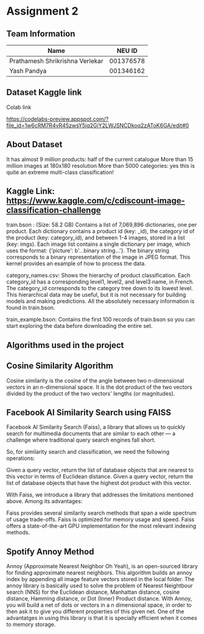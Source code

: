 # **Assignment 2**

## Team Information

| Name | NEU ID 
| --- | --- 
|Prathamesh Shrikrishna Verlekar | 001376578 
|Yash Pandya | 001346162

## Dataset Kaggle link

Colab link

https://codelabs-preview.appspot.com/?file_id=1w6cRM7R4vR45zwsY5jq2GiY2LWJSNCDkoq2zAToK6GA/edit#0


## About Dataset

It has almost 9 million products: half of the current catalogue
More than 15 million images at 180x180 resolution
More than 5000 categories: yes this is quite an extreme multi-class classification!

## Kaggle Link: https://www.kaggle.com/c/cdiscount-image-classification-challenge

train.bson :
(Size: 58.2 GB) Contains a list of 7,069,896 dictionaries, one per product. Each dictionary contains a product id (key: _id), the category id of the product (key: category_id), and between 1-4 images, stored in a list (key: imgs). Each image list contains a single dictionary per image, which uses the format: {'picture': b'...binary string...'}. The binary string corresponds to a binary representation of the image in JPEG format. This kernel provides an example of how to process the data.

category_names.csv:
Shows the hierarchy of product classification. Each category_id has a corresponding level1, level2, and level3 name, in French. The category_id corresponds to the category tree down to its lowest level. This hierarchical data may be useful, but it is not necessary for building models and making predictions. All the absolutely necessary information is found in train.bson.

train_example.bson:
Contains the first 100 records of train.bson so you can start exploring the data before downloading the entire set.

## Algorithms used in the project

## Cosine Similarity Algorithm
Cosine similarity is the cosine of the angle between two n-dimensional vectors in an n-dimensional space. It is the dot product of the two vectors divided by the product of the two vectors' lengths (or magnitudes).

## Facebook AI Similarity Search using FAISS
Facebook AI Similarity Search (Faiss), a library that allows us to quickly search for multimedia documents that are similar to each other — a challenge where traditional query search engines fall short.

So, for similarity search and classification, we need the following operations:

Given a query vector, return the list of database objects that are nearest to this vector in terms of Euclidean distance.
Given a query vector, return the list of database objects that have the highest dot product with this vector.

With Faiss, we introduce a library that addresses the limitations mentioned above. Among its advantages:

Faiss provides several similarity search methods that span a wide spectrum of usage trade-offs.
Faiss is optimized for memory usage and speed.
Faiss offers a state-of-the-art GPU implementation for the most relevant indexing methods.

## Spotify Annoy Method

Annoy (Approximate Nearest Neighbor Oh Yeah), is an open-sourced library for finding approximate nearest neighbors. This algorithm builds an annoy index by appending all image feature vectors stored in the local folder. The annoy library is basically used to solve the problem of Nearest Neightbour search (NNS) for the Euclidean distance, Manhattan distance, cosine distance, Hamming distance, or Dot (Inner) Product distance. With Annoy, you will build a net of dots or vectors in a n dimensional space, in order to then ask it to give you different propierties of this given net. One of the advantatges in using this library is that it is specially efficient when it comes to memory storage.
